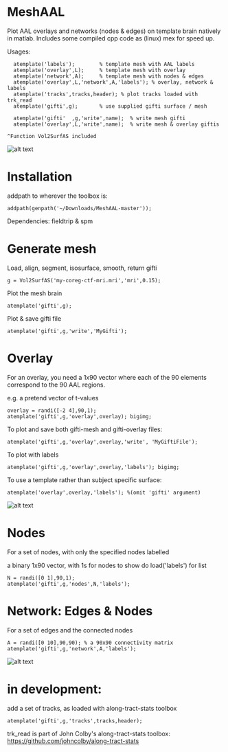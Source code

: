 # MeshAAL

Plot AAL overlays and networks (nodes & edges) on template brain natively in matlab.
Includes some compiled cpp code as (linux) mex for speed up.

Usages:
```
  atemplate('labels');        % template mesh with AAL labels
  atemplate('overlay',L);     % template mesh with overlay
  atemplate('network',A);     % template mesh with nodes & edges
  atemplate('overlay',L,'network',A,'labels'); % overlay, network & labels
  atemplate('tracks',tracks,header); % plot tracks loaded with trk_read
  atemplate('gifti',g);       % use supplied gifti surface / mesh 

  atemplate('gifti'  ,g,'write',name);  % write mesh gifti
  atemplate('overlay',L,'write',name);  % write mesh & overlay giftis

^Function Vol2SurfAS included
```

![alt text](ExampleTracksNodesLabels.gif)



# Installation 
addpath to wherever the toolbox is:
```
addpath(genpath('~/Downloads/MeshAAL-master'));
```

Dependencies: fieldtrip & spm


# Generate mesh
Load, align, segment, isosurface, smooth, return gifti
```
g = Vol2SurfAS('my-coreg-ctf-mri.mri','mri',0.15);
```

Plot the mesh brain
```
atemplate('gifti',g);
```

Plot & save gifti file
```
atemplate('gifti',g,'write','MyGifti');
```

# Overlay
For an overlay, you need a 1x90 vector where each of the 90 elements correspond to the 90 AAL regions.

e.g. a pretend vector of t-values
```
overlay = randi([-2 4],90,1);
atemplate('gifti',g,'overlay',overlay); bigimg;
```

To plot and save both gifti-mesh and gifti-overlay files:
```
atemplate('gifti',g,'overlay',overlay,'write', 'MyGiftiFile');
```

To plot with labels
```
atemplate('gifti',g,'overlay',overlay,'labels'); bigimg;
```

To use a template rather than subject specific surface:
```
atemplate('overlay',overlay,'labels'); %(omit 'gifti' argument)
```

![alt text](NodePowOnSurface.gif)


# Nodes
For a set of nodes, with only the specified nodes labelled

a binary 1x90 vector, with 1s for nodes to show do load('labels') for list
```
N = randi([0 1],90,1); 
atemplate('gifti',g,'nodes',N,'labels');
```

# Network: Edges & Nodes
For a set of edges and the connected nodes

```
A = randi([0 10],90,90); % a 90x90 connectivity matrix
atemplate('gifti',g,'network',A,'labels');
```

![alt text](example.gif)


# in development:
add a set of tracks, as loaded with along-tract-stats toolbox
```
atemplate('gifti',g,'tracks',tracks,header);
```

trk_read is part of John Colby's along-tract-stats toolbox:
https://github.com/johncolby/along-tract-stats

